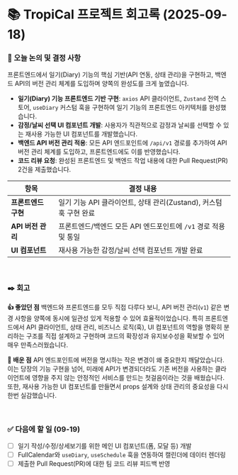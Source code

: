 # 📚 TropiCal 프로젝트 회고록 (2025-09-18)

### 📌 오늘 논의 및 결정 사항
프론트엔드에서 일기(Diary) 기능의 핵심 기반(API 연동, 상태 관리)을 구현하고, 백엔드 API의 버전 관리 체계를 도입하며 양쪽의 완성도를 크게 높였습니다.

- **일기(Diary) 기능 프론트엔드 기반 구현**: `axios` API 클라이언트, `Zustand` 전역 스토어, `useDiary` 커스텀 훅을 구현하여 일기 기능의 프론트엔드 아키텍처를 완성했습니다.
- **감정/날씨 선택 UI 컴포넌트 개발**: 사용자가 직관적으로 감정과 날씨를 선택할 수 있는 재사용 가능한 UI 컴포넌트를 개발했습니다.
- **백엔드 API 버전 관리 적용**: 모든 API 엔드포인트에 `/api/v1` 경로를 추가하여 API 버전 관리 체계를 도입하고, 프론트엔드에도 이를 반영했습니다.
- **코드 리뷰 요청**: 완성된 프론트엔드 및 백엔드 작업 내용에 대한 Pull Request(PR) 2건을 제출했습니다.

| 항목 | 결정 내용 |
| --- | --- |
| **프론트엔드 구현** | 일기 기능 API 클라이언트, 상태 관리(Zustand), 커스텀 훅 구현 완료 |
| **API 버전 관리** | 프론트엔드/백엔드 모든 API 엔드포인트에 `/v1` 경로 적용 및 통일 |
| **UI 컴포넌트** | 재사용 가능한 감정/날씨 선택 컴포넌트 개발 완료 |

<br>

### ✒️ 회고

**👍 좋았던 점**
백엔드와 프론트엔드를 모두 직접 다루다 보니, API 버전 관리(`v1`) 같은 변경 사항을 양쪽에 동시에 일관성 있게 적용할 수 있어 효율적이었습니다. 특히 프론트엔드에서 API 클라이언트, 상태 관리, 비즈니스 로직(훅), UI 컴포넌트의 역할을 명확히 분리하는 구조를 직접 설계하고 구현하며 코드의 확장성과 유지보수성을 확보할 수 있어 매우 만족스러웠습니다.

**🤔 배운 점**
API 엔드포인트에 버전을 명시하는 작은 변경이 왜 중요한지 깨달았습니다. 이는 당장의 기능 구현을 넘어, 미래에 API가 변경되더라도 기존 버전을 사용하는 클라이언트에 영향을 주지 않는 안정적인 서비스를 만드는 첫걸음이라는 것을 배웠습니다. 또한, 재사용 가능한 UI 컴포넌트를 만들면서 props 설계와 상태 관리의 중요성을 다시 한번 실감했습니다.

<br>

### ✅ 다음에 할 일 (09-19)
- [ ] 일기 작성/수정/상세보기를 위한 메인 UI 컴포넌트(폼, 모달 등) 개발
- [ ] FullCalendar와 `useDiary`, `useSchedule` 훅을 연동하여 캘린더에 데이터 렌더링
- [ ] 제출한 Pull Request(PR)에 대한 팀 코드 리뷰 피드백 반영
